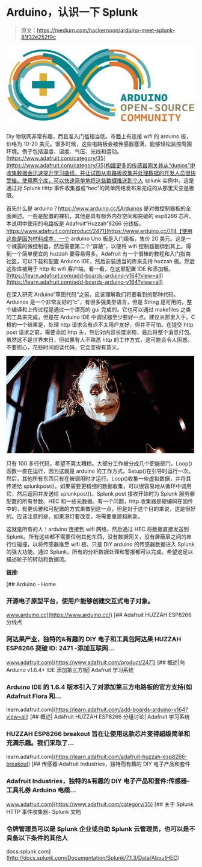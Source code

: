 # Arduino，认识一下 Splunk

> 原文：<https://medium.com/hackernoon/arduino-meet-splunk-81f32e252f9c>

![](img/f6256fb38b1994f9524d98d7af37408e.png)

Diy 物联网非常有趣，而且准入门槛相当低。市面上有连接 wifi 的 arduino 板，价格为 10-20 美元。很多时候，这些电路板会被传感器塞满，能够轻松监控周围环境。例子包括温度、湿度、气压、光线和运动。[https://www.adafruit.com/category/35](https://www.adafruit.com/category/35)构建更多的传感器网关并从“dunios”中收集数据会迅速提升学习曲线，并让试图从电路板收集并处理数据的开发人员很快受挫。使用两个库，可以快速简单地将这些数据推送到个人 splunk 实例中。这是通过对 Splunk Http 事件收集器或“hec”的简单网络发布来完成的从那里天空是极限。

首先什么是 arduino？https://www.arduino.cc/[Arduinos 是对微控制器板的全面阐述。一些是配置的裸机，其他是具有额外内存空间和突破的 esp8266 芯片。本说明中使用的电路板是 Adafruit“Huzzah”8266 分线板。https://www.adafruit.com/product/2471](https://www.arduino.cc/)T4【使用这些是因为材料成本，一个 arduino Uno 板是入门级板，售价 20 美元。这是一个裸露的微控制器，然后需要第二个“屏蔽”，以便将 wifi 控制器捆绑到其上。得到一个简单便宜的 huzzah 要容易得多。Adafruit 有一个很棒的教程和入门指南社区，可以下载和配置 Arduino IDE，然后安装适当的库来支持 huzzah 板。然后这些库被用于 http 和 wifi 客户端。看一看，在这里配置 IDE 和添加板。[https://learn.adafruit.com/add-boards-arduino-v164?view=all](https://learn.adafruit.com/add-boards-arduino-v164?view=all)

在深入研究 Arduino“草图代码”之前，应该理解我们将要看到的那种代码。Arduinos 是一个非常友好的“c”，有很多强类型语言，但是 String 是可用的，整个编译和上传过程是通过一个漂亮的 gui 完成的。它也可以通过 makefiles 之类的工具来完成，但是在 Arduino IDE 中调试器至少要好一点。建议从那里入手。C 根的一个结果是，处理 http 请求会有点不太用户友好，但并不可怕。在提交 http post 请求之前，需要添加 http 头，然后对内容长度求和，最后将整个消息打包。虽然这不是世界末日，但如果有人不熟悉 http 的工作方式，这可能会令人困惑。不要担心，花些时间阅读代码，它会变得有意义。

![](img/7340d21445564afaf7bf1dcce8b63a41.png)

只有 100 多行代码，希望不算太糟糕。大部分工作被分成几个职能部门。Loop()函数一直在运行，因为这就是 arduino 的工作方式。Setup()在引导时运行一次。然后，其他所有东西只有在被调用时才运行。Loop()收集一些虚拟数据，并将其传递给 splunkpost()。如果需要更精细的数据收集，可以很容易地从循环中调用它，然后返回并发送给 splunkpost()。Splunk post 接收开始时为 Splunk 服务器配置的所有参数、HEC 和一些元数据。有一个问题，http 收集器是硬编码在固件中的，有更优雅和可配置的方式来做到这一点，但是对于这个目的来说，这是很好的。应该注意的是，如果港灯要改变，将需要重建和刷新。

这就是所有的人！arduino 连接到 wifi 网络，然后通过 HEC 将数据直接发送到 Splunk。所有这些都不需要任何其他东西，没有数据网关，没有屏蔽层之间的串行位碰撞，以将传感器推至 wifi 板。只是 DiY arduino 的传感器数据进入 Splunk 的强大功能。通过 Splunk，所有的分析数据处理和警报都可以完成。希望这足以描述轮子的转动和数据流。

**链接:**

[](https://www.arduino.cc/) [## Arduino - Home

### 开源电子原型平台，使用户能够创建交互式电子对象。

www.arduino.cc](https://www.arduino.cc/) [](https://www.adafruit.com/product/2471) [## Adafruit HUZZAH ESP8266 分线点

### 阿达果产业，独特的&有趣的 DIY 电子和工具包阿达果 HUZZAH ESP8266 突破 ID: 2471 -添加互联网…

www.adafruit.com](https://www.adafruit.com/product/2471) [](https://learn.adafruit.com/add-boards-arduino-v164?view=all) [## 概述|向 Arduino v1.6.4+ IDE 添加第三方板| Adafruit 学习系统

### Arduino IDE 的 1.6.4 版本引入了对添加第三方电路板的官方支持(如 Adafruit Flora 和…

learn.adafruit.com](https://learn.adafruit.com/add-boards-arduino-v164?view=all) [](https://learn.adafruit.com/adafruit-huzzah-esp8266-breakout) [## 概述| Adafruit HUZZAH ESP8266 分组讨论| Adafruit 学习系统

### HUZZAH ESP8266 breakout 旨在让使用这款芯片变得超级简单和充满乐趣。我们采取了…

learn.adafruit.com](https://learn.adafruit.com/adafruit-huzzah-esp8266-breakout) [](https://www.adafruit.com/category/35) [## 传感器:Adafruit Industries，独特而有趣的 DIY 电子产品和套件

### Adafruit Industries，独特的&有趣的 DIY 电子产品和套件:传感器-工具礼券 Arduino 电缆…

www.adafruit.com](https://www.adafruit.com/category/35)  [## 关于 Splunk HTTP 事件收集器- Splunk 文档

### 令牌管理员可以是 Splunk 企业或自助 Splunk 云管理员，也可以是不具备以下条件的其他人

docs.splunk.com](http://docs.splunk.com/Documentation/Splunk/7.1.3/Data/AboutHEC)